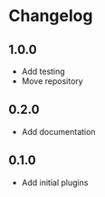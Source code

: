 # Changelog

## 1.0.0

- Add testing
- Move repository

## 0.2.0

- Add documentation

## 0.1.0

- Add initial plugins
